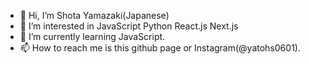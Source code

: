 - 👋 Hi, I’m Shota Yamazaki(Japanese)
- 👀 I’m interested in JavaScript Python React.js Next.js
- 🌱 I’m currently learning JavaScript.
- 📫 How to reach me is this github page or Instagram(@yatohs0601).

<!---
shotYazaki/shotYazaki is a ✨ special ✨ repository because its `README.md` (this file) appears on your GitHub profile.
You can click the Preview link to take a look at your changes.
--->
